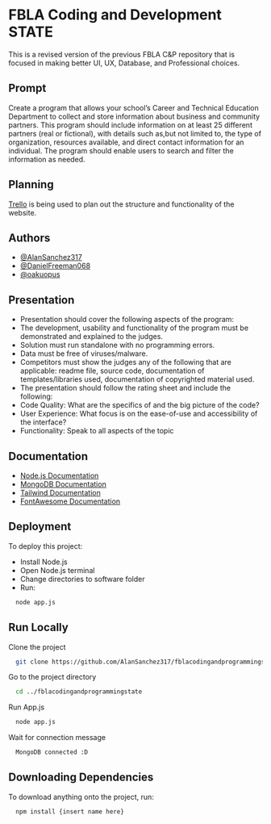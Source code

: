 # FBLA Coding and Development STATE

This is a revised version of the previous FBLA C&P repository that is focused in making better UI, UX, Database, and Professional choices. 

## Prompt

Create a program that allows your school’s Career and Technical Education Department to
collect and store information about business and community partners. This program should
include information on at least 25 different partners (real or fictional), with details such as,but not limited to, the type of organization, resources available, and direct contact information for an individual. The program should enable users to search and filter the information as needed.
## Planning

[Trello](https://trello.com/b/oS54DaUJ/fbla-cp-state) is being used to plan out the structure and functionality of the website.


## Authors

- [@AlanSanchez317](https://www.github.com/AlanSanchez317)
- [@DanielFreeman068](https://www.github.com/DanielFreeman068)
- [@oakuopus](https://www.github.com/oakuopus)



## Presentation

- Presentation should cover the following aspects of the program:
- The development, usability and functionality of the program must be demonstrated and explained to the judges.
- Solution must run standalone with no programming errors.
- Data must be free of viruses/malware.
- Competitors must show the judges any of the following that are applicable: readme file, source code, documentation of templates/libraries used, documentation of copyrighted material used.
- The presentation should follow the rating sheet and include the following:
- Code Quality: What are the specifics of and the big picture of the code?
- User Experience: What focus is on the ease-of-use and accessibility of the interface?
- Functionality: Speak to all aspects of the topic
## Documentation

- [Node.js Documentation](https://nodejs.org/docs/latest/api/)
- [MongoDB Documentation](https://www.mongodb.com/docs/)
- [Tailwind Documentation](https://v2.tailwindcss.com/docs)
- [FontAwesome Documentation](https://docs.fontawesome.com)

## Deployment

To deploy this project:
- Install Node.js
- Open Node.js terminal
- Change directories to software folder
- Run:
```bash
  node app.js
```


## Run Locally

Clone the project

```bash
  git clone https://github.com/AlanSanchez317/fblacodingandprogrammingstate.git
```

Go to the project directory

```bash
  cd ../fblacodingandprogrammingstate
```

Run App.js

```bash
  node app.js
```

Wait for connection message

```bash
  MongoDB connected :D
```


## Downloading Dependencies 

To download anything onto the project, run:

```bash
  npm install {insert name here}
```
